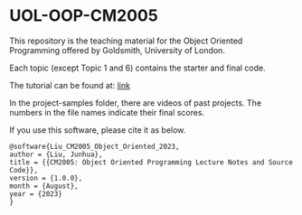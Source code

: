 # UOL-OOP-CM2005

This repository is the teaching material for the Object Oriented Programming offered by Goldsmith, University of London.

Each topic (except Topic 1 and 6) contains the starter and final code.

The tutorial can be found at: [link](https://simgejl.notion.site/CM2005-OOP-Oct-2023-6e1b8633d0384cd2923106d843e957c4?pvs=4)

In the project-samples folder, there are videos of past projects. The numbers in the file names indicate their final scores.

If you use this software, please cite it as below.

```
@software{Liu_CM2005_Object_Oriented_2023,
author = {Liu, Junhua},
title = {{CM2005: Object Oriented Programming Lecture Notes and Source Code}},
version = {1.0.0},
month = {August},
year = {2023}
}
```

